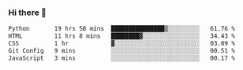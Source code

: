 ### Hi there 🌱
<!--START_SECTION:waka-->

```txt
Python       19 hrs 58 mins  ███████████████▒░░░░░░░░░   61.76 %
HTML         11 hrs 8 mins   ████████▓░░░░░░░░░░░░░░░░   34.43 %
CSS          1 hr            ▓░░░░░░░░░░░░░░░░░░░░░░░░   03.09 %
Git Config   9 mins          ░░░░░░░░░░░░░░░░░░░░░░░░░   00.51 %
JavaScript   3 mins          ░░░░░░░░░░░░░░░░░░░░░░░░░   00.17 %
```

<!--END_SECTION:waka-->
<!--
**Dieg0raf/Dieg0raf** is a ✨ _special_ ✨ repository because its `README.md` (this file) appears on your GitHub profile.

Here are some ideas to get you started:

- 🔭 I’m currently working on ...
- 🌱 I’m currently learning ...
- 👯 I’m looking to collaborate on ...
- 🤔 I’m looking for help with ...
- 💬 Ask me about ...
- 📫 How to reach me: ...
- 😄 Pronouns: ...
- ⚡ Fun fact: ...
-->
